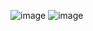 ![image](https://github.com/user-attachments/assets/0cd079d2-37d6-4f63-b8dc-7be77903a463)
![image](https://github.com/user-attachments/assets/367f61c4-517c-4900-9795-bb4290d44bae)
